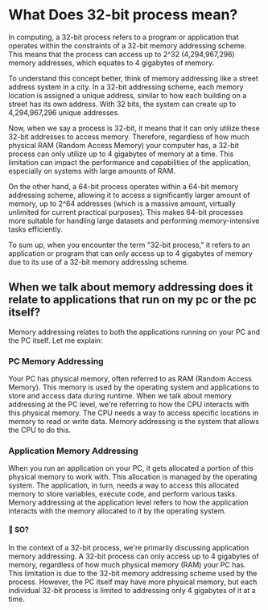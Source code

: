 # What Does 32-bit process mean?

In computing, a 32-bit process refers to a program or application that operates within the constraints of a 32-bit memory addressing scheme. This means that the process can access up to 2^32 (4,294,967,296) memory addresses, which equates to 4 gigabytes of memory.

To understand this concept better, think of memory addressing like a street address system in a city. In a 32-bit addressing scheme, each memory location is assigned a unique address, similar to how each building on a street has its own address. With 32 bits, the system can create up to 4,294,967,296 unique addresses.

Now, when we say a process is 32-bit, it means that it can only utilize these 32-bit addresses to access memory. Therefore, regardless of how much physical RAM (Random Access Memory) your computer has, a 32-bit process can only utilize up to 4 gigabytes of memory at a time. This limitation can impact the performance and capabilities of the application, especially on systems with large amounts of RAM.

On the other hand, a 64-bit process operates within a 64-bit memory addressing scheme, allowing it to access a significantly larger amount of memory, up to 2^64 addresses (which is a massive amount, virtually unlimited for current practical purposes). This makes 64-bit processes more suitable for handling large datasets and performing memory-intensive tasks efficiently.

To sum up, when you encounter the term "32-bit process," it refers to an application or program that can only access up to 4 gigabytes of memory due to its use of a 32-bit memory addressing scheme.

## When we talk about memory addressing does it relate to applications that run on my pc or the pc itself?

Memory addressing relates to both the applications running on your PC and the PC itself. Let me explain:

### PC Memory Addressing
Your PC has physical memory, often referred to as RAM (Random Access Memory). This memory is used by the operating system and applications to store and access data during runtime. When we talk about memory addressing at the PC level, we're referring to how the CPU interacts with this physical memory. The CPU needs a way to access specific locations in memory to read or write data. Memory addressing is the system that allows the CPU to do this.

### Application Memory Addressing
When you run an application on your PC, it gets allocated a portion of this physical memory to work with. This allocation is managed by the operating system. The application, in turn, needs a way to access this allocated memory to store variables, execute code, and perform various tasks. Memory addressing at the application level refers to how the application interacts with the memory allocated to it by the operating system.

#### 📲 SO?
In the context of a 32-bit process, we're primarily discussing application memory addressing. A 32-bit process can only access up to 4 gigabytes of memory, regardless of how much physical memory (RAM) your PC has. This limitation is due to the 32-bit memory addressing scheme used by the process. However, the PC itself may have more physical memory, but each individual 32-bit process is limited to addressing only 4 gigabytes of it at a time.
